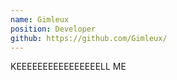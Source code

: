 ```yaml
---
name: Gimleux
position: Developer
github: https://github.com/Gimleux/
---
```

KEEEEEEEEEEEEEEEELL ME